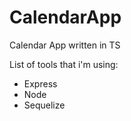 # CalendarApp
Calendar App written in TS

List of tools that i'm using:
- Express
- Node
- Sequelize
